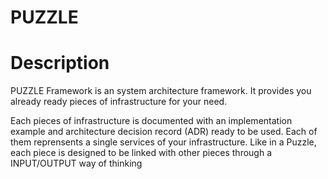 # PUZZLE

# Description

PUZZLE Framework is an system architecture framework. It provides you already ready pieces of infrastructure for your need.

Each pieces of infrastructure is documented with an implementation example and architecture decision record (ADR) ready to be used. Each of them reprensents a single services of your infrastructure. Like in a Puzzle, each piece is designed to be linked with other pieces through a INPUT/OUTPUT way of thinking